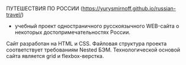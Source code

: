 ПУТЕШЕСТВИЯ ПО РОССИИ (https://yurysmirnoff.github.io/russian-travel/)
 - учебный проект одностраничного русскоязычного WEB-сайта
о некоторых достопримечательностях России.

Сайт разработан на HTML и CSS. Файловая структура проекта соответствует требованиям Nested БЭМ.
Технологической основой сайта является grid и flexbox-верстка.
